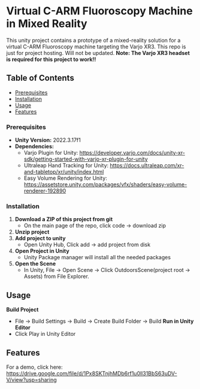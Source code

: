 # Virtual C-ARM Fluoroscopy Machine in Mixed Reality



This unity project contains a prototype of a mixed-reality solution for a virtual C-ARM Fluoroscopy machine targeting the Varjo XR3. 
This repo is just for project hosting. Will not be updated. 
**Note: The Varjo XR3 headset is required for this project to work!!**

## Table of Contents
- [Prerequisites](#prerequisites)
- [Installation](#installation)
- [Usage](#usage)
- [Features](#features)

### Prerequisites

- **Unity Version:** 2022.3.17f1
- **Dependencies:**
  -  Varjo Plugin for Unity: https://developer.varjo.com/docs/unity-xr-sdk/getting-started-with-varjo-xr-plugin-for-unity
  -  Ultraleap Hand Tracking for Unity: https://docs.ultraleap.com/xr-and-tabletop/xr/unity/index.html
  -  Easy Volume Rendering for Unity: https://assetstore.unity.com/packages/vfx/shaders/easy-volume-renderer-192890

### Installation
1. **Download a ZIP of this project from git**
    - On the main page of the repo, click code -> download zip
2. **Unzip project**
3. **Add project to unity**
    - Open Unity Hub, Click add -> add project from disk
4. **Open Project in Unity**
    - Unity Package manager will install all the needed packages
5. **Open the Scene**
    - In Unity, File -> Open Scene -> Click OutdoorsScene(project root -> Assets) from File Explorer.


## Usage
**Build Project**
  - File -> Build Settings -> Build -> Create Build Folder -> Build
**Run in Unity Editor**
  - Click Play in Unity Editor

## Features
For a demo, click here: https://drive.google.com/file/d/1Px8SKTnjhMDb6rf1u0ll31BbS63uDV-V/view?usp=sharing





